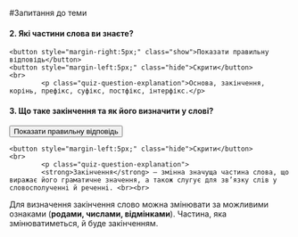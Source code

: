 #Запитання до теми

<!--<div>
<script>
    $(document).ready(function(){
    $(".show").click(function(){
            $("#q1").show();
        });
        $(".hide").click(function(){
            $("#q1").hide();
        });
    $(".hide").click(hide());
});
</script>
    <h4 class="question">1. Що вивчає морфеміка?</h4>
    
    <body>
    <button style="margin-right:5px;" class="show">Показати правильну відповідь</button>
    
    <button style="margin-left:5px;" class="hide">Скрити</button>
    <br>
            <p id="q1" class="quiz-question-explanation"><strong>Морфемiка</strong> — роздiл науки про мову, що вивчає значущi частини слова, або морфеми.</p>
    </body>
</div>
-->

<div>
    <h4 class="question">2.	Які частини слова ви знаєте?</h4>
    
    <button style="margin-right:5px;" class="show">Показати правильну відповідь</button>
    <button style="margin-left:5px;" class="hide">Скрити</button>
    <br>
            <p class="quiz-question-explanation">Основа, закінчення, корінь, префікс, суфікс, постфікс, інтерфікс.</p>

</div>


<div>
    <h4 class="question">3.	Що таке закінчення та як його визначити у слові?</h4>
    <button style="margin-right:5px;" class="show">Показати правильну відповідь</button>
    
    <button style="margin-left:5px;" class="hide">Скрити</button>
    <br>
            <p class="quiz-question-explanation">
            <strong>Закiнчення</strong> — змiнна значуща частина слова, що виражає його граматичне значення, а також слугує для зв’язку слiв у словосполученнi й реченнi. <br><br>
 Для визначення закінчення слово можна змінювати за можливими ознаками (<b>родами, числами, відмінками</b>). Частина, яка змінюватиметься, й буде закінченням.
</p>
</div>